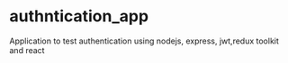 # authntication_app
Application to test authentication using nodejs, express, jwt,redux toolkit and react
